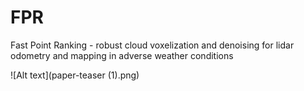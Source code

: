 # FPR
Fast Point Ranking - robust cloud voxelization and denoising for lidar odometry and mapping in adverse weather conditions

![Alt text](paper-teaser (1).png)
